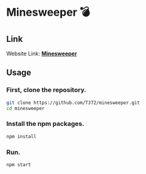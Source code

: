 # Minesweeper 💣

## Link
Website Link: **[Minesweeper](https://minesweeper-e2fdb.web.app/)**

## Usage

### First, clone the repository.

```sh
git clone https://github.com/TJ72/minesweeper.git
cd minesweeper
```

### Install the npm packages.
```sh
npm install
```

### Run.
```sh
npm start
```

